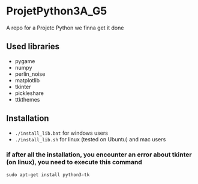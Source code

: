# ProjetPython3A_G5

A repo for a Projetc Python
we finna get it done


## Used libraries

- pygame
- numpy
- perlin_noise
- matplotlib
- tkinter
- pickleshare
- ttkthemes

## Installation

- ```./install_lib.bat``` for windows users
- ```./install_lib.sh``` for linux (tested on Ubuntu) and mac users 

### if after all the installation, you encounter an error about tkinter (on linux), you need to execute this command

```
sudo apt-get install python3-tk
```
